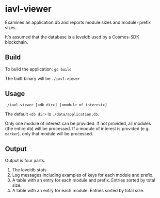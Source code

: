 # iavl-viewer

Examines an application.db and reports module sizes and module+prefix sizes.

It's assumed that the database is a leveldb used by a Cosmos-SDK blockchain.

## Build

To build the application:
`go build`

The built binary will be `./iavl-viewer`

## Usage

`./iavl-viewer [<db dir>] [<module of interest>]`

The default `<db dir>` is `./data/application.db`.

Only one module of interest can be provided. If not provided, all modules (the entire db) will be processed.
If a module of interest is provided (e.g. `marker`), only that module will be processed.

## Output

Output is four parts.
1. The leveldb stats
2. Log messages including examples of keys for each module and prefix.
3. A table with an entry for each module and prefix. Entries sorted by total size.
4. A table with an entry for each module. Entries sorted by total size.
